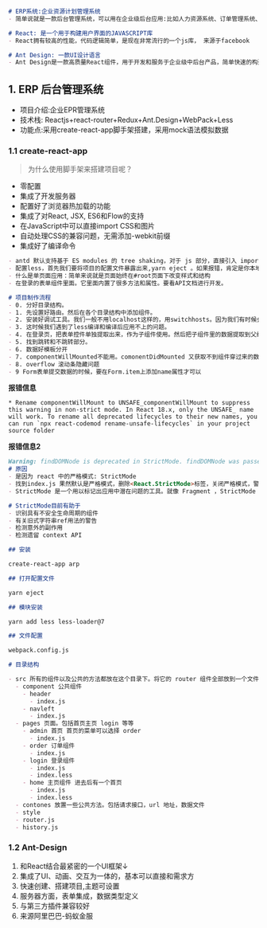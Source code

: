 ```markdown
# ERP系统:企业资源计划管理系统
- 简单说就是一款后台管理系统，可以用在企业级后台应用:比如人力资源系统、订单管理系统、企业管理系统、运营后台管理系统、外卖管理系统、物流管理系统，仓储管理系统等等

# React: 是一个用于构建用户界面的JAVASCRIPT库
- React拥有较高的性能，代码逻辑简单，是现在非常流行的一个js库， 来源于facebook

# Ant Design: 一款UI设计语言
- Ant Design是一款高质量React组件，用于开发和服务于企业级中后台产品，简单快速的构建开发后台管理系统，来源蚂蚁金服
```

## 1. ERP 后台管理系统

- 项目介绍:企业EPR管理系统
- 技术栈: Reactjs+react-router+Redux+Ant.Design+WebPack+Less
- 功能点:采用create-react-app脚手架搭建，采用mock语法模拟数据



### 1.1 create-react-app

> 为什么使用脚手架来搭建项目呢？

- 零配置
- 集成了开发服务器
- 配置好了浏览器热加载的功能
- 集成了对React, JSX, ES6和Flow的支持
- 在JavaScript中可以直接import CSS和图片
- 自动处理CSS的兼容问题，无需添加-webkit前缀
- 集成好了编译命令

```markdown
- antd 默认支持基于 ES modules 的 tree shaking，对于 js 部分，直接引入 import { Button } from 'antd' 就会有按需加载的效果。
- 配置less，首先我们要将项目的配置文件暴露出来,yarn eject 。如果报错，肯定是你本地生成了.git文件。造成git冲突了。把它del就完事了。然后我们就去webpack.config.js中，它原本有对sass语法的处理的。我们依葫芦画瓢就完事了。你配置完。如果还出错。而且报一个很扯的错误信息：this.getOptions is not a function。对不起，是因为我们安装的less-loader版本太高了。那是版本9，我们安装7版本就好了。至少我没出错。（试了半天。原来是这个毒瘤，气死我了）。但是呢还有一个问题就是：在css文件中，通过@import方式引入less文件也会出错。后来又有一个问题：就是文件打包后的类名是变为hash字符串。页面读取不到这样子的类名。有两种解决方式：1. 在less文件中加入:glboal{}包裹住less样式 2. 使用import style from './xxx' 来引入。然后通过style.xxx的方式
- 什么是单页面应用：简单来说就是页面始终在#root页面下改变样式和结构
- 在登录的表单组件里面。它里面内置了很多方法和属性。要看API文档进行开发。
```

```markdown
# 项目制作流程
- 0. 分好目录结构。
- 1. 先设置好路由。然后在各个目录结构中添加组件。
- 2. 安装好调试工具。我们一般不用localhost这样的，用switchhosts。因为我们有时候会换其他的域名
- 3. 这时候我们遇到了less编译和编译后应用不上的问题。
- 4. 在登录页，把表单控件单独提取出来，作为子组件使用。然后把子组件里的数据提取到父组件进行统一处理。
- 5. 找到跳转和不跳转部分。
- 6. 数据好模板分开
- 7. componentWillMounted不能用。comonentDidMounted 又获取不到组件穿过来的数据，只能够将数据获取放到constructor上。
- 8. overflow 滚动条隐藏问题
- 9 Form表单提交数据的时候，要在Form.item上添加name属性才可以
```

**报错信息**

```
* Rename componentWillMount to UNSAFE_componentWillMount to suppress this warning in non-strict mode. In React 18.x, only the UNSAFE_ name will work. To rename all deprecated lifecycles to their new names, you can run `npx react-codemod rename-unsafe-lifecycles` in your project source folder
```

**报错信息2**

```markdown
Warning: findDOMNode is deprecated in StrictMode. findDOMNode was passed an instance of DomWrapper which is inside StrictMode.
# 原因
- 是因为 react 中的严格模式: StrictMode
- 找到index.js 果然默认是严格模式，删除<React.StrictMode>标签，关闭严格模式，警告自然消除了
- StrictMode 是一个用以标记出应用中潜在问题的工具。就像 Fragment ，StrictMode 不会渲染任何真实的UI。

# StrictMode目前有助于
- 识别具有不安全生命周期的组件
- 有关旧式字符串ref用法的警告
- 检测意外的副作用
- 检测遗留 context API
```





```markdown
## 安装

create-react-app arp

## 打开配置文件

yarn eject

## 模块安装

yarn add less less-loader@7

## 文件配置

webpack.config.js

# 目录结构

- src 所有的组件以及公共的方法都放在这个目录下。将它的 router 组件全部放到一个文件里面。页面归页面公共组件归公共组件
  - component 公共组件
    - header
      - index.js
    - navleft
      - index.js
  - pages 页面。包括首页主页 login 等等
    - admin 首页 首页的菜单可以选择 order
      - index.js
    - order 订单组件
      - index.js
    - login 登录组件
      - index.js
      - index.less
    - home 主页组件 进去后有一个首页
      - index.js
      - index.less
  - contones 放置一些公共方法。包括请求接口，url 地址，数据文件
  - style
  - router.js
  - history.js

```







### 1.2 Ant-Design

1. 和React结合最紧密的一个Ul框架↓
2. 集成了UI、动画、交互为一体的，基本可以直接和需求方
3. 快速创建、搭建项目,主题可设置
4. 服务器方面，表单集成，数据类型定义
5. 与第三方插件兼容较好
6. 来源阿里巴巴-蚂蚁金服



```markdown


```

